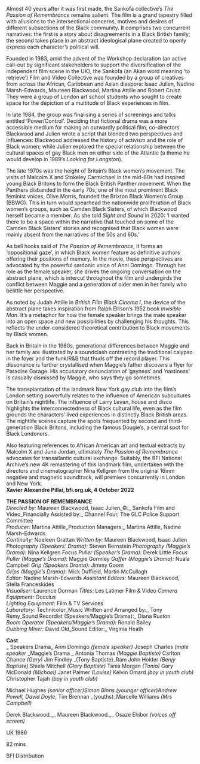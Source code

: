 
Almost 40 years after it was first made, the Sankofa collective’s _The Passion of Remembrance_ remains salient. The film is a grand tapestry filled with allusions to the intersectional concerns, motives and desires of different subsections of the Black community. It comprises two concurrent narratives: the first is a story about disagreements in a Black British family; the second takes place in an abstract ideological plane created to openly express each character’s political will.

Founded in 1983, amid the advent of the Workshop declaration (an active call-out by significant stakeholders to support the diversification of the independent film scene in the UK), the Sankofa (an Akan word meaning ‘to retrieve’) Film and Video Collective was founded by a group of creatives from across the African, Caribbean and Asian diaspora: Isaac Julien, Nadine Marsh-Edwards, Maureen Blackwood, Martina Attille and Robert Crusz. They were a group of London art school students who sought to create space for the depiction of a multitude of Black experiences in film.

In late 1984, the group was finalising a series of screenings and talks entitled ‘Power/Control’. Deciding that fictional drama was a more accessible medium for making an outwardly political film, co-directors Blackwood and Julien wrote a script that blended two perspectives and influences: Blackwood addressed the history of activism and the role of Black women; while Julien explored the special relationship between the cultural spaces of gay Black men on either side of the Atlantic (a theme he would develop in 1989’s _Looking for Langston_).

The late 1970s was the height of Britain’s Black women’s movement. The visits of Malcolm X and Stokeley Carmichael in the mid-60s had inspired young Black Britons to form the Black British Panther movement. When the Panthers disbanded in the early 70s, one of the most prominent Black feminist voices, Olive Morris, founded the Brixton Black Women’s Group (BBWG). This in turn would spearhead the nationwide proliferation of Black women’s groups, such as Camden Black Sisters, of which Blackwood herself became a member. As she told _Sight and Sound_ in 2020: ‘I wanted there to be a space within the narrative that touched on some of the Camden Black Sisters’ stories and recognised that Black women were mainly absent from the narratives of the 50s and 60s.’

As bell hooks said of _The Passion of Remembrance_, it forms an ‘oppositional gaze’, in which Black women feature as definitive authors offering their positions of memory. In the movie, these perspectives are advocated by the powerful sardonic voice of Anni Domingo. Through her role as the female speaker, she drives the ongoing conversation on the abstract plane, which is intercut throughout the film and undergirds the conflict between Maggie and a generation of older men in her family who belittle her perspective.

As noted by Judah Attille in _British Film Black Cinema I_, the device of the abstract plane takes inspiration from Ralph Ellison’s 1952 book _Invisible Man_. It’s a metaphor for how the female speaker brings the male speaker into an open space and new possibilities by challenging his thoughts. This reflects the under-considered theoretical contribution to Black movements by Black women.

Back in Britain in the 1980s, generational differences between Maggie and her family are illustrated by a soundclash contrasting the traditional calypso in the foyer and the funk/R&B that thuds off the record player. This dissonance is further crystallised when Maggie’s father discovers a flyer for Paradise Garage. His accusatory denunciation of ‘gayness’ and ‘nastiness’ is casually dismissed by Maggie, who says they go sometimes.

The transplantation of the landmark New York gay club into the film’s London setting powerfully relates to the influence of American subcultures on Britain’s nightlife. The influence of Larry Levan, house and disco highlights the interconnectedness of Black cultural life, even as the film grounds the characters’ lived experiences in distinctly Black British areas. The nightlife scenes capture the spots frequented by second and third-generation Black Britons, including the famous Dougie’s, a central spot for Black Londoners.

Also featuring references to African American art and textual extracts by Malcolm X and June Jordan, ultimately _The Passion of Remembrance_ advocates for transatlantic cultural exchange. Suitably, the BFI National Archive’s new 4K remastering of this landmark film, undertaken with the directors and cinematographer Nina Kellgren from the original 16mm negative and magnetic soundtrack, will premiere concurrently in London and New York.  
**Xavier Alexandre Pillai, bfi.org.uk, 4 October 2022**  

**THE PASSION OF REMEMBRANCE**  
_Directed by:_ Maureen Blackwood, Isaac Julien_©:_ Sankofa Film and Video_Financially Assisted by:_ Channel Four, The GLC Police Support Committee  
_Producer:_ Martina Attille_Production Managers:_ Martina Attille, Nadine Marsh-Edwards  
_Continuity:_ Noeleen Grattan
_Written by:_ Maureen Blackwood, Isaac Julien  
_Photography (Speakers’ Drama):_ Steven Bernstein
_Photography (Maggie’s Drama):_ Nina Kellgren
_Focus Puller (Speaker’s Drama):_ Derek Little
_Focus Puller (Maggie’s Drama):_ Maggie Gormley
_Gaffer (Maggie’s Drama):_ Nuala Campbell
_Grip (Speakers Drama):_ Jimmy Goom  
_Grips (Maggie’s Drama):_ Mick Duffield, Martin McCullagh  
_Editor:_ Nadine Marsh-Edwards
_Assistant Editors:_ Maureen Blackwood, Stella Franceskides  
_Visualiser:_ Laurence Dorman
_Titles:_ Les Latimer Film & Video
_Camera Equipment:_ Occulus  
_Lighting Equipment:_ Film & TV Services  
_Laboratory:_ Technicolor_Music Written and Arranged by:_ Tony Rémy_Sound Recordist (Speakers/Maggie’s Drama):_ Diana Ruston  
_Boom Operator (Speakers/Maggie’s Drama):_ Ronald Bailey  
_Dubbing Mixer:_ David Old_Sound Editor:_ Virginia Heath

**Cast**  
_  Speakers Drama_
Anni Domingo _(female speaker)_
Joseph Charles _(male speaker_
_Maggie’s Drama  _
Antonia Thomas _(Maggie Baptiste)_
Carlton Chance _(Gary)_
Jim Findley _(Tony Baptiste)_Ram John Holder _(Benjy Baptiste)_
Shiela Mitchell _(Glory Baptiste)_
Tania Morgan _(Tonia)_
Gary McDonald _(Michael)_
Janet Palmer _(Louise)_
Kelvin Omard _(boy in youth club)_
Christopher Tajah _(boy in youth club)_

Michael Hughes _(senior officer)_Simon Binns _(younger officer)_Andrew Powell_,_ David Doyle_,_ Tim Brennan _(youths)_Marcelle Williams _(Mrs Campbell)_

Derek Blackwood_,_ Maureen Blackwood_,_ Osaze Ehibor _(voices off screen)_

UK 1986

82 mins

BFI Distribution
<!--stackedit_data:
eyJoaXN0b3J5IjpbMzM3MDIxMzQyXX0=
-->